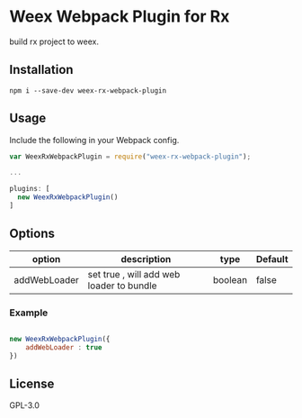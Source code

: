 # Weex Webpack Plugin for Rx

build rx project to weex.

## Installation
 
 ```shell
 npm i --save-dev weex-rx-webpack-plugin
 ```
 

## Usage

Include the following in your Webpack config.

```javascript
var WeexRxWebpackPlugin = require("weex-rx-webpack-plugin");

...

plugins: [
  new WeexRxWebpackPlugin()
]
```

## Options

| option       | description           | type               | Default       |
|-------------|----------------|--------------------|--------------|
| addWebLoader      | set true , will add web loader to bundle   | boolean | false        |


### Example

```javascript

new WeexRxWebpackPlugin({
    addWebLoader : true
})

```


## License

GPL-3.0


